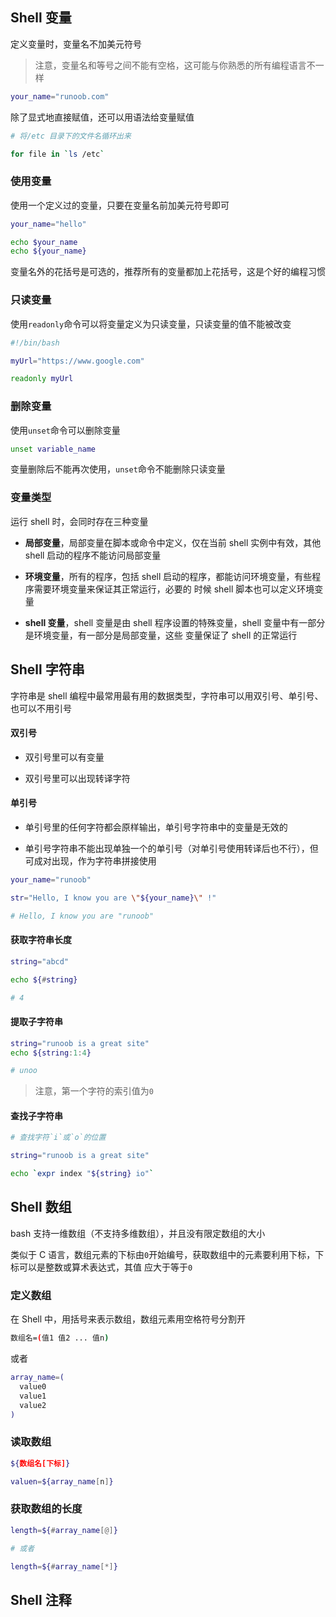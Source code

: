 ## Shell 变量

定义变量时，变量名不加美元符号

> 注意，变量名和等号之间不能有空格，这可能与你熟悉的所有编程语言不一样

```bash
your_name="runoob.com"
```

除了显式地直接赋值，还可以用语法给变量赋值

```bash
# 将/etc 目录下的文件名循环出来

for file in `ls /etc`
```

### 使用变量

使用一个定义过的变量，只要在变量名前加美元符号即可

```bash
your_name="hello"

echo $your_name
echo ${your_name}
```

变量名外的花括号是可选的，推荐所有的变量都加上花括号，这是个好的编程习惯

### 只读变量

使用`readonly`命令可以将变量定义为只读变量，只读变量的值不能被改变

```bash
#!/bin/bash

myUrl="https://www.google.com"

readonly myUrl
```

### 删除变量

使用`unset`命令可以删除变量

```bash
unset variable_name
```

变量删除后不能再次使用，`unset`命令不能删除只读变量

### 变量类型

运行 shell 时，会同时存在三种变量

- **局部变量**，局部变量在脚本或命令中定义，仅在当前 shell 实例中有效，其他 shell 启动的程序不能访问局部变量

- **环境变量**，所有的程序，包括 shell 启动的程序，都能访问环境变量，有些程序需要环境变量来保证其正常运行，必要的
  时候 shell 脚本也可以定义环境变量

- **shell 变量**，shell 变量是由 shell 程序设置的特殊变量，shell 变量中有一部分是环境变量，有一部分是局部变量，这些
  变量保证了 shell 的正常运行

## Shell 字符串

字符串是 shell 编程中最常用最有用的数据类型，字符串可以用双引号、单引号、也可以不用引号

#### 双引号

- 双引号里可以有变量

- 双引号里可以出现转译字符

#### 单引号

- 单引号里的任何字符都会原样输出，单引号字符串中的变量是无效的

- 单引号字符串不能出现单独一个的单引号（对单引号使用转译后也不行），但可成对出现，作为字符串拼接使用

```bash
your_name="runoob"

str="Hello, I know you are \"${your_name}\" !"

# Hello, I know you are "runoob"
```

#### 获取字符串长度

```bash
string="abcd"

echo ${#string}

# 4
```

#### 提取子字符串

```bash
string="runoob is a great site"
echo ${string:1:4}

# unoo
```

> 注意，第一个字符的索引值为`0`

#### 查找子字符串

```bash
# 查找字符`i`或`o`的位置

string="runoob is a great site"

echo `expr index "${string} io"`
```

## Shell 数组

bash 支持一维数组（不支持多维数组），并且没有限定数组的大小

类似于 C 语言，数组元素的下标由`0`开始编号，获取数组中的元素要利用下标，下标可以是整数或算术表达式，其值
应大于等于`0`

### 定义数组

在 Shell 中，用括号来表示数组，数组元素用空格符号分割开

```bash
数组名=(值1 值2 ... 值n)
```

或者

```bash
array_name=(
  value0
  value1
  value2
)
```

### 读取数组

```bash
${数组名[下标]}
```

```bash
valuen=${array_name[n]}
```

### 获取数组的长度

```bash
length=${#array_name[@]}

# 或者

length=${#array_name[*]}
```

## Shell 注释
